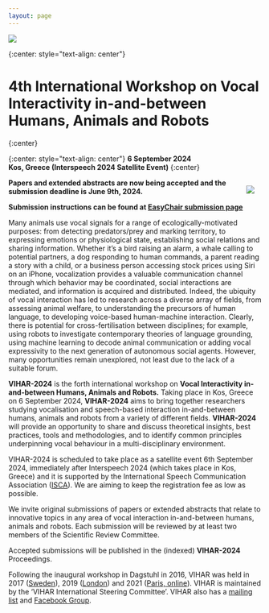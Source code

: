 ```yaml
---
layout: page
---
```


<a href="http://vihar-2024.vihar.org/"><img style="float: center; overflow: auto;" src="{{ site.baseurl }}/assets/vihar-2024-banner.png"></a>

{:center: style="text-align: center"}
# 4th International Workshop on **Vocal Interactivity in-and-between Humans, Animals and Robots**
{:center}

{:center: style="text-align: center"}
**6 September 2024  
Kos, Greece (Interspeech 2024 Satellite Event)**
{:center}
  
<img style="float: right; margin: 1em; overflow: auto;" src="{{ site.baseurl }}/assets/vihar_schema.png">

**Papers and extended abstracts are now being accepted and the submission deadline is June 9th, 2024.**

**Submission instructions can be found at [EasyChair submission page](https://easychair.org/conferences/?conf=vihar2024)**

Many animals use vocal signals for a range of ecologically-motivated purposes: from detecting predators/prey and marking territory, to expressing emotions or physiological state, establishing social relations and sharing information. Whether it’s a bird raising an alarm, a whale calling to potential partners, a dog responding to human commands, a parent reading a story with a child, or a business person accessing stock prices using Siri on an iPhone, vocalization provides a valuable communication channel through which behavior may be coordinated, social interactions are mediated, and information is acquired and distributed. Indeed, the ubiquity of vocal interaction has led to research across a diverse array of fields, from assessing animal welfare, to understanding the precursors of human language, to developing voice-based human-machine interaction. Clearly, there is potential for cross-fertilisation between disciplines; for example, using robots to investigate contemporary theories of language grounding, using machine learning to decode animal communication or adding vocal expressivity to the next generation of autonomous social agents. However, many opportunities remain unexplored, not least due to the lack of a suitable forum.

**VIHAR-2024** is the forth international workshop on **Vocal Interactivity in-and-between Humans, Animals and Robots.**  Taking place in Kos, Greece on 6 September 2024, **VIHAR-2024** aims to bring together researchers studying vocalisation and speech-based interaction in-and-between humans, animals and robots from a variety of different fields.  **VIHAR-2024** will provide an opportunity to share and discuss theoretical insights, best practices, tools and methodologies, and to identify common principles underpinning vocal behaviour in a multi-disciplinary environment.

VIHAR-2024 is scheduled to take place as a satellite event 6th September 2024, immediately after Interspeech 2024 (which takes place in Kos, Greece) and it is supported by the International Speech Communication Association ([ISCA](http://www.isca-speech.org/)). We are aiming to keep the registration fee as low as possible.

We invite original submissions of papers or extended abstracts that relate to innovative topics in any area of vocal interaction in-and-between humans, animals and robots. Each submission will be reviewed by at least two members of the Scientific Review Committee.

Accepted submissions will be published in the (indexed) **VIHAR-2024** Proceedings.

Following the inaugural workshop in Dagstuhl in 2016, VIHAR was held in 2017 ([Sweden](http://vihar-2017.vihar.org/)), 2019 ([London](http://vihar-2019.vihar.org/)) and 2021 ([Paris, online](http://vihar-2021.vihar.org/)). VIHAR is maintained by the ‘VIHAR International Steering Committee’.  VIHAR also has a [mailing list](http://www.freelists.org/list/vihar) and [Facebook Group](https://www.facebook.com/groups/1447726768643928).

<!-- <span style="color:blue">The workshop proceedings are now available [here](http://vihar-2019.vihar.org/proceedings/).</span> -->